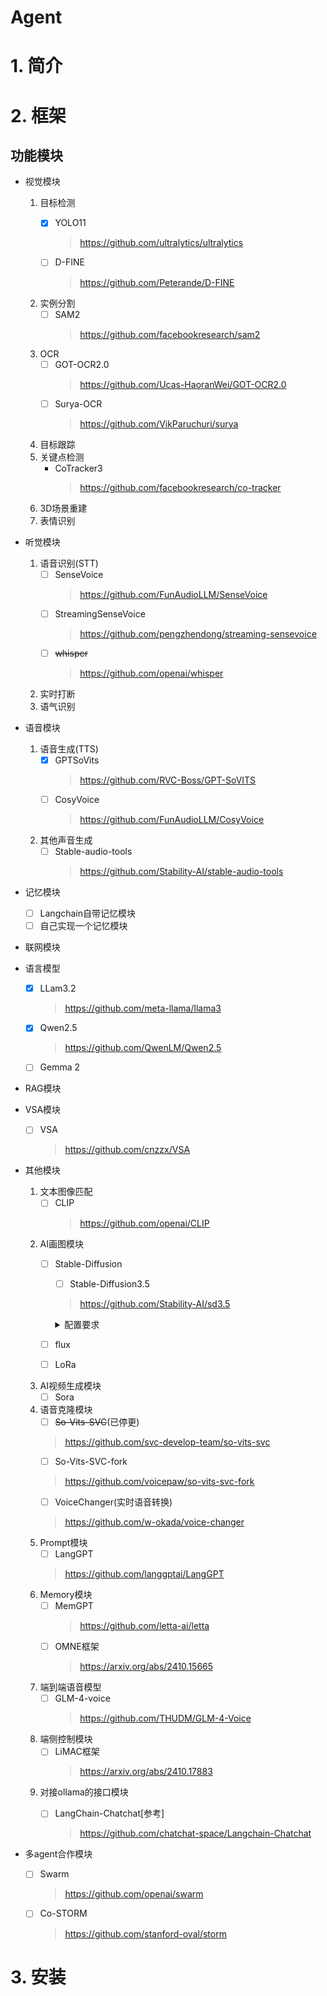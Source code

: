# Agent


# 1. 简介
# 2. 框架

## 功能模块
- 视觉模块
    1. 目标检测
        - [x] YOLO11
            > https://github.com/ultralytics/ultralytics
        
        - [ ] D-FINE
            > https://github.com/Peterande/D-FINE
    2. 实例分割
        - [ ] SAM2
            > https://github.com/facebookresearch/sam2
    3. OCR
        - [ ] GOT-OCR2.0
            > https://github.com/Ucas-HaoranWei/GOT-OCR2.0
        - [ ] Surya-OCR
            > https://github.com/VikParuchuri/surya
    4. 目标跟踪
    5. 关键点检测
        - CoTracker3
            > https://github.com/facebookresearch/co-tracker
    6. 3D场景重建
    7. 表情识别

- 听觉模块
    1. 语音识别(STT)
        - [ ] SenseVoice
            > https://github.com/FunAudioLLM/SenseVoice
        - [ ] StreamingSenseVoice
            > https://github.com/pengzhendong/streaming-sensevoice
        - [ ] ~~whisper~~
            > https://github.com/openai/whisper
    2. 实时打断
    3. 语气识别

- 语音模块
    1. 语音生成(TTS)
        - [x] GPTSoVits
            > https://github.com/RVC-Boss/GPT-SoVITS
        - [ ] CosyVoice
            > https://github.com/FunAudioLLM/CosyVoice
    2. 其他声音生成
        - [ ] Stable-audio-tools
            > https://github.com/Stability-AI/stable-audio-tools
- 记忆模块
    - [ ] Langchain自带记忆模块
    - [ ] 自己实现一个记忆模块

- 联网模块

- 语言模型
    - [x] LLam3.2
        > https://github.com/meta-llama/llama3
    - [x] Qwen2.5
        > https://github.com/QwenLM/Qwen2.5
    - [ ] Gemma 2
        > 

- RAG模块
- VSA模块
    - [ ] VSA
        > https://github.com/cnzzx/VSA

- 其他模块
    1. 文本图像匹配
        - [ ] CLIP
            > https://github.com/openai/CLIP
    2. AI画图模块
        - [ ] Stable-Diffusion
            - [ ] Stable-Diffusion3.5
            > https://github.com/Stability-AI/sd3.5
            <details>
            <summary>配置要求</summary>

             - Stable-Diffusion3.5 large/large_turbo (FP8)==> 24GB(18GB)

             - Stable-Diffusion3.5 medium (FP8) == > 18GB(14GB)
            </details>

        - [ ] flux
        - [ ] LoRa
    3. AI视频生成模块
        - [ ] Sora
    4. 语音克隆模块
        - [ ] ~~So-Vits-SVC~~(已停更)
        > https://github.com/svc-develop-team/so-vits-svc
        - [ ] So-Vits-SVC-fork
        > https://github.com/voicepaw/so-vits-svc-fork
        - [ ] VoiceChanger(实时语音转换)
        > https://github.com/w-okada/voice-changer
    5. Prompt模块
        - [ ] LangGPT
        > https://github.com/langgptai/LangGPT
    6. Memory模块
        - [ ] MemGPT
            > https://github.com/letta-ai/letta
        - [ ] OMNE框架
            >  https://arxiv.org/abs/2410.15665
    7. 端到端语音模型   
        - [ ] GLM-4-voice
            > https://github.com/THUDM/GLM-4-Voice
    8. 端侧控制模块
        - [ ] LiMAC框架
            > https://arxiv.org/abs/2410.17883
    9. 对接ollama的接口模块
        - [ ] LangChain-Chatchat[参考]
            > https://github.com/chatchat-space/Langchain-Chatchat
        

- 多agent合作模块
    - [ ] Swarm
        > https://github.com/openai/swarm
    - [ ] Co-STORM
        > https://github.com/stanford-oval/storm
# 3. 安装
